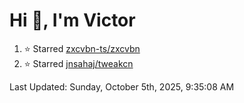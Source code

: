 <h1>Hi 👋, I'm Victor </h1>

<!--RECENT_ACTIVITY:start-->
1. ⭐ Starred [zxcvbn-ts/zxcvbn](https://github.com/zxcvbn-ts/zxcvbn)<br>
2. ⭐ Starred [jnsahaj/tweakcn](https://github.com/jnsahaj/tweakcn)<br>
<!--RECENT_ACTIVITY:end-->

<!--RECENT_ACTIVITY:last_update-->
Last Updated: Sunday, October 5th, 2025, 9:35:08 AM
<!--RECENT_ACTIVITY:last_update_end-->
